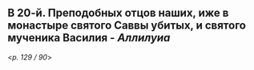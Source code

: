 
## В 20-й. Преподобных отцов наших, иже в монастыре святого Саввы убитых, и святого мученика Василия - *Аллилуиа*

<*p. 129 / 90*>
